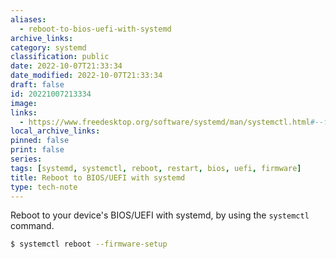 ```yaml
---
aliases:
  - reboot-to-bios-uefi-with-systemd
archive_links: 
category: systemd
classification: public
date: 2022-10-07T21:33:34
date_modified: 2022-10-07T21:33:34
draft: false
id: 20221007213334
image: 
links:
  - https://www.freedesktop.org/software/systemd/man/systemctl.html#--firmware-setup
local_archive_links: 
pinned: false
print: false
series: 
tags: [systemd, systemctl, reboot, restart, bios, uefi, firmware]
title: Reboot to BIOS/UEFI with systemd
type: tech-note
---
```


Reboot to your device's BIOS/UEFI with systemd, by using the `systemctl` command.

```sh
$ systemctl reboot --firmware-setup
```
